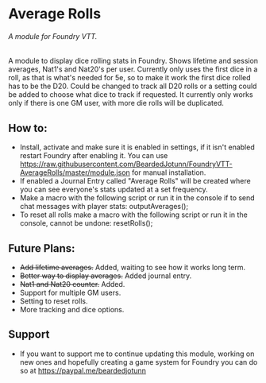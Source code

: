 # Average Rolls
###### A module for Foundry VTT.

A module to display dice rolling stats in Foundry. Shows lifetime and session averages, Nat1's and Nat20's per user. Currently only uses the first dice in a roll, as that is what's needed for 5e, so to make it work the first dice rolled has to be the D20. Could be changed to track all D20 rolls or a setting could be added to choose what dice to track if requested. It currently only works only if there is one GM user, with more die rolls will be duplicated.

## How to:
 - Install, activate and make sure it is enabled in settings, if it isn't enabled restart Foundry after enabling it. You can use https://raw.githubusercontent.com/BeardedJotunn/FoundryVTT-AverageRolls/master/module.json for manual installation.
 - If enabled a Journal Entry called "Average Rolls" will be created where you can see everyone's stats updated at a set frequency.
 - Make a macro with the following script or run it in the console if to send chat messages with player stats: outputAverages();
 - To reset all rolls make a macro with the following script or run it in the console, cannot be undone: resetRolls();

## Future Plans:
 - ~~Add lifetime averages.~~ Added, waiting to see how it works long term.
 - ~~Better way to display averages.~~ Added journal entry.
 - ~~Nat1 and Nat20 counter.~~ Added.
 - Support for multiple GM users.
 - Setting to reset rolls.
 - More tracking and dice options.

## Support
- If you want to support me to continue updating this module, working on new ones and hopefully creating a game system for Foundry you can do so at https://paypal.me/beardedjotunn
